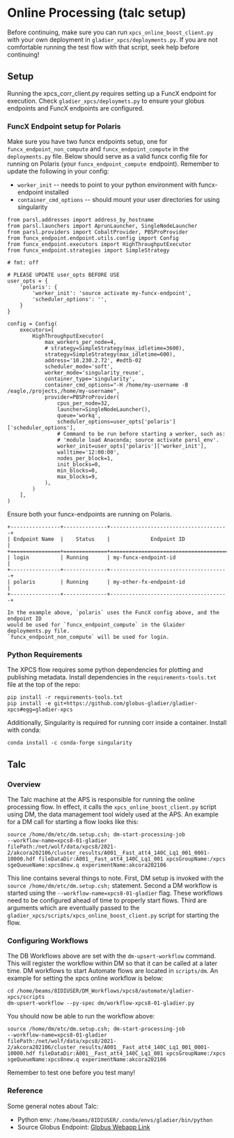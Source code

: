 # Online Processing (talc setup)

Before continuing, make sure you can run `xpcs_online_boost_client.py` with your own
deployment in `gladier_xpcs/deployments.py`. If you are not comfortable running
the test flow with that script, seek help before continuing!

## Setup

Running the xpcs_corr_client.py requires setting up a FuncX endpoint for execution.
Check `gladier_xpcs/deploymets.py` to ensure your globus endpoints and FuncX endpoints are
configured.

### FuncX Endpoint setup for Polaris


Make sure you have two funcx endpoints setup, one for `funcx_endpoint_non_compute` and
`funcx_endpoint_compute` in the `deployments.py` file. Below should serve as a valid
funcx config file for running on Polaris (your `funcx_endpoint_compute `endpoint).
Remember to update the following in your config:

* `worker_init` -- needs to point to your python environment with funcx-endpoint installed
* `container_cmd_options` -- should mount your user directories for using singularity

```
from parsl.addresses import address_by_hostname
from parsl.launchers import AprunLauncher, SingleNodeLauncher
from parsl.providers import CobaltProvider, PBSProProvider
from funcx_endpoint.endpoint.utils.config import Config
from funcx_endpoint.executors import HighThroughputExecutor
from funcx_endpoint.strategies import SimpleStrategy

# fmt: off

# PLEASE UPDATE user_opts BEFORE USE
user_opts = {
    'polaris': {
        'worker_init': 'source activate my-funcx-endpoint',
        'scheduler_options': '',
    }
}

config = Config(
    executors=[
        HighThroughputExecutor(
            max_workers_per_node=4,
            # strategy=SimpleStrategy(max_idletime=3600),
            strategy=SimpleStrategy(max_idletime=600),
            address='10.230.2.72', #edtb-02
            scheduler_mode='soft',
            worker_mode='singularity_reuse',
            container_type='singularity',
            container_cmd_options="-H /home/my-username -B /eagle,/projects,/home/my-username",
            provider=PBSProProvider(
                cpus_per_node=32,
                launcher=SingleNodeLauncher(),
                queue='workq',
                scheduler_options=user_opts['polaris']['scheduler_options'],
                # Command to be run before starting a worker, such as:
                # 'module load Anaconda; source activate parsl_env'.
                worker_init=user_opts['polaris']['worker_init'],
                walltime='12:00:00',
                nodes_per_block=1,
                init_blocks=0,
                min_blocks=0,
                max_blocks=9,
            ),
        )
    ],
)
```

Ensure both your funcx-endpoints are running on Polaris.

```
+----------------+--------------+--------------------------------------+
| Endpoint Name  |    Status    |             Endpoint ID              |
+================+==============+======================================+
| login          | Running      | my-funcx-endpoint-id                 |
+----------------+--------------+--------------------------------------+
| polaris        | Running      | my-other-fx-endpoint-id              |
+----------------+--------------+--------------------------------------+

In the example above, `polaris` uses the FuncX config above, and the endpoint ID
would be used for `funcx_endpoint_compute` in the Glaider deployments.py file.
`funcx_endpoint_non_compute` will be used for login.
```

### Python Requirements

The XPCS flow requires some python dependencies for plotting and publishing metadata.
Install dependencies in the `requirements-tools.txt` file at the top of the repo:

```
pip install -r requirements-tools.txt
pip install -e git+https://github.com/globus-gladier/gladier-xpcs#egg=gladier-xpcs
```

Additionally, Singularity is required for running corr inside a container. Install
with conda:

```
conda install -c conda-forge singularity
```

## Talc

### Overview

The Talc machine at the APS is responsible for running the online processing
flow. In effect, it calls the `xpcs_online_boost_client.py` script using DM, the data
management tool widely used at the APS. An example for a DM call for starting
a flow looks like this:

```
source /home/dm/etc/dm.setup.csh; dm-start-processing-job
--workflow-name=xpcs8-01-gladier
filePath:/net/wolf/data/xpcs8/2021-2/akcora202106/cluster_results/A001__Fast_att4_140C_Lq1_001_0001-10000.hdf fileDataDir:A001__Fast_att4_140C_Lq1_001 xpcsGroupName:/xpcs sgeQueueName:xpcs8new.q experimentName:akcora202106
```

This line contains several things to note. First, DM setup is invoked with the
`source /home/dm/etc/dm.setup.csh;` statement. Second a DM workflow is started
using the `--workflow-name=xpcs8-01-gladier` flag. These workflows need to be
configured ahead of time to properly start flows. Third are arguments which are
eventually passed to the `gladier_xpcs/scripts/xpcs_online_boost_client.py` script for
starting the flow.

### Configuring Workflows

The DB Workflows above are set with the `dm-upsert-workflow` command. This will
register the workflow within DM so that it can be called at a later time. DM
workflows to start Automate flows are located in `scripts/dm`. An example for
setting the xpcs online workflow is below:

```
cd /home/beams/8IDIUSER/DM_Workflows/xpcs8/automate/gladier-xpcs/scripts
dm-upsert-workflow --py-spec dm/workflow-xpcs8-01-gladier.py
```

You should now be able to run the workflow above:

```
source /home/dm/etc/dm.setup.csh; dm-start-processing-job
--workflow-name=xpcs8-01-gladier
filePath:/net/wolf/data/xpcs8/2021-2/akcora202106/cluster_results/A001__Fast_att4_140C_Lq1_001_0001-10000.hdf fileDataDir:A001__Fast_att4_140C_Lq1_001 xpcsGroupName:/xpcs sgeQueueName:xpcs8new.q experimentName:akcora202106
```

Remember to test one before you test many!

### Reference

Some general notes about Talc:

* Python env: `/home/beams/8IDIUSER/.conda/envs/gladier/bin/python`
* Source Globus Endpoint: [Globus Webapp Link](https://app.globus.org/file-manager?origin_id=fdc7e74a-fa78-11e8-9342-0e3d676669f4&origin_path=%2Fdata%2Fxpcs8%2F)
